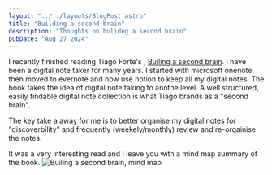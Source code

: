 ```yaml
---
layout: "../../layouts/BlogPost.astro"
title: "Building a second brain"
description: "Thoughts on bulidng a second brain"
pubDate: "Aug 27 2024"
---
```


I recently finished reading Tiago Forte's , <a href="https://www.buildingasecondbrain.com/book" target="_blank">Builing a second brain</a>. I have been a digital note taker for many years. I started with microsoft onenote, then moved to evernote and now use notion to keep all my digital notes. The book takes the idea of digital note taking to anothe level. A well structured, easily findable digital note collection is what Tiago brands as a "second brain".

The key take a away for me is to better organise my digital notes for "discoverbility" and frequently (weekely/monthly) review and re-orgainise the notes.

It was a very interesting read and I leave you with a mind map summary of the book.
<img src="/second-brain.jpeg" alt="Builing a second brain, mind map" />
